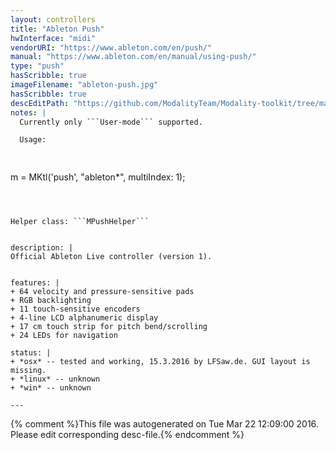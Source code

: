 ```yaml
---
layout: controllers
title: "Ableton Push"
hwInterface: "midi"
vendorURI: "https://www.ableton.com/en/push/"
manual: "https://www.ableton.com/en/manual/using-push/"
type: "push"
hasScribble: true
imageFilename: "ableton-push.jpg"
hasScribble: true
descEditPath: "https://github.com/ModalityTeam/Modality-toolkit/tree/master/Modality/MKtlDescriptions//ableton-push.desc.scd"
notes: |
  Currently only ```User-mode``` supported.

  Usage:

  

  ```

  m = MKtl('push', "ableton*", multiIndex: 1);

  ```

  

  Helper class: ```MPushHelper```


description: |
  Official Ableton Live controller (version 1).


features: |
  + 64 velocity and pressure-sensitive pads
  + RGB backlighting
  + 11 touch-sensitive encoders
  + 4-line LCD alphanumeric display
  + 17 cm touch strip for pitch bend/scrolling
  + 24 LEDs for navigation

status: |
  + *osx* -- tested and working, 15.3.2016 by LFSaw.de. GUI layout is missing.
  + *linux* -- unknown
  + *win* -- unknown

---
```

{% comment %}This file was autogenerated on Tue Mar 22 12:09:00 2016. Please edit corresponding desc-file.{% endcomment %}